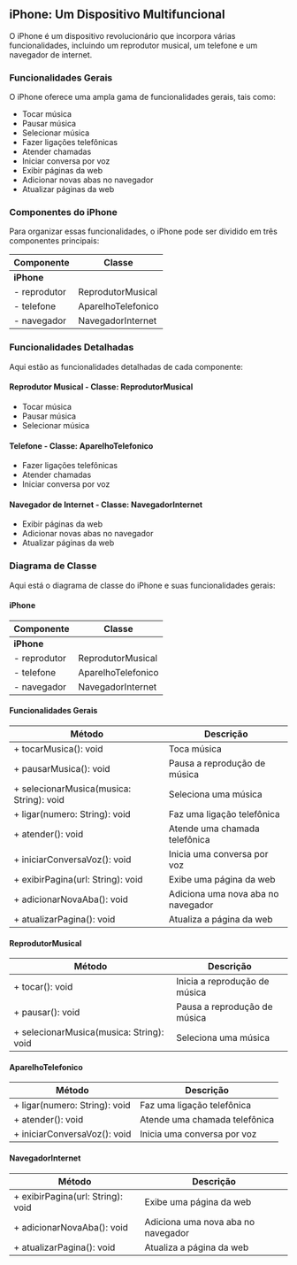 
## iPhone: Um Dispositivo Multifuncional

O iPhone é um dispositivo revolucionário que incorpora várias funcionalidades, incluindo um reprodutor musical, um telefone e um navegador de internet.

### Funcionalidades Gerais

O iPhone oferece uma ampla gama de funcionalidades gerais, tais como:

- Tocar música
- Pausar música
- Selecionar música
- Fazer ligações telefônicas
- Atender chamadas
- Iniciar conversa por voz
- Exibir páginas da web
- Adicionar novas abas no navegador
- Atualizar páginas da web

### Componentes do iPhone

Para organizar essas funcionalidades, o iPhone pode ser dividido em três componentes principais:

| Componente    | Classe                |
|---------------|-----------------------|
| **iPhone**    |                       |
| - reprodutor  | ReprodutorMusical     |
| - telefone    | AparelhoTelefonico    |
| - navegador   | NavegadorInternet     |

### Funcionalidades Detalhadas

Aqui estão as funcionalidades detalhadas de cada componente:

#### Reprodutor Musical - Classe: ReprodutorMusical

- Tocar música
- Pausar música
- Selecionar música

#### Telefone - Classe: AparelhoTelefonico

- Fazer ligações telefônicas
- Atender chamadas
- Iniciar conversa por voz

#### Navegador de Internet - Classe: NavegadorInternet

- Exibir páginas da web
- Adicionar novas abas no navegador
- Atualizar páginas da web

### Diagrama de Classe

Aqui está o diagrama de classe do iPhone e suas funcionalidades gerais:

#### iPhone

| Componente       | Classe               |
|------------------|----------------------|
| **iPhone**       |                      |
| - reprodutor     | ReprodutorMusical    |
| - telefone       | AparelhoTelefonico   |
| - navegador      | NavegadorInternet    |

#### Funcionalidades Gerais

| Método                                 | Descrição                               |
|----------------------------------------|-----------------------------------------|
| + tocarMusica(): void                  | Toca música                             |
| + pausarMusica(): void                 | Pausa a reprodução de música            |
| + selecionarMusica(musica: String): void | Seleciona uma música                   |
| + ligar(numero: String): void          | Faz uma ligação telefônica              |
| + atender(): void                      | Atende uma chamada telefônica           |
| + iniciarConversaVoz(): void           | Inicia uma conversa por voz             |
| + exibirPagina(url: String): void      | Exibe uma página da web                 |
| + adicionarNovaAba(): void             | Adiciona uma nova aba no navegador      |
| + atualizarPagina(): void              | Atualiza a página da web                |

#### ReprodutorMusical

| Método                                 | Descrição                               |
|----------------------------------------|-----------------------------------------|
| + tocar(): void                        | Inicia a reprodução de música           |
| + pausar(): void                       | Pausa a reprodução de música            |
| + selecionarMusica(musica: String): void | Seleciona uma música                   |

#### AparelhoTelefonico

| Método                                 | Descrição                               |
|----------------------------------------|-----------------------------------------|
| + ligar(numero: String): void          | Faz uma ligação telefônica              |
| + atender(): void                      | Atende uma chamada telefônica           |
| + iniciarConversaVoz(): void           | Inicia uma conversa por voz             |

#### NavegadorInternet

| Método                                 | Descrição                               |
|----------------------------------------|-----------------------------------------|
| + exibirPagina(url: String): void      | Exibe uma página da web                 |
| + adicionarNovaAba(): void             | Adiciona uma nova aba no navegador      |
| + atualizarPagina(): void              | Atualiza a página da web                |


